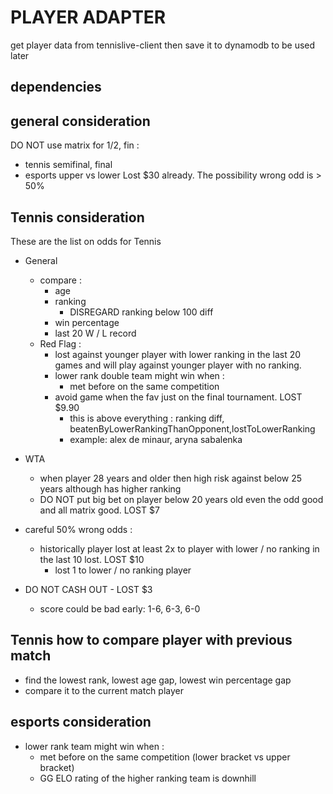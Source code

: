 # PLAYER ADAPTER

get player data from tennislive-client then save it to dynamodb to be used later

## dependencies

## general consideration

DO NOT use matrix for 1/2, fin :
  - tennis semifinal, final
  - esports upper vs lower
Lost $30 already. The possibility wrong odd is > 50%


## Tennis consideration

These are the list on odds for Tennis
- General
  - compare :
    - age
    - ranking
        - DISREGARD ranking below 100 diff
    - win percentage
    - last 20 W / L record
  - Red Flag :
    -  lost against younger player with lower ranking in the last 20 games and will play against younger player with no ranking.
    - lower rank double team might win when :
      - met before on the same competition
    - avoid game when the fav just on the final tournament. LOST $9.90
        - this is above everything : ranking diff, beatenByLowerRankingThanOpponent,lostToLowerRanking
        - example: alex de minaur, aryna sabalenka


- WTA
  - when player 28 years and older then high risk against below 25 years although has higher ranking
  - DO NOT put big bet on player below 20 years old even the odd good and all matrix good. LOST $7

- careful 50% wrong odds :
  - historically player lost at least 2x to player with lower / no ranking in the last 10 lost. LOST $10
    - lost 1 to lower / no ranking player

- DO NOT CASH OUT - LOST $3
  - score could be bad early: 1-6, 6-3, 6-0

## Tennis how to compare player with previous match

- find the lowest rank, lowest age gap, lowest win percentage gap
- compare it to the current match player

## esports consideration

- lower rank team might win when :
  - met before on the same competition (lower bracket vs upper bracket)
  - GG ELO rating of the higher ranking team is downhill
